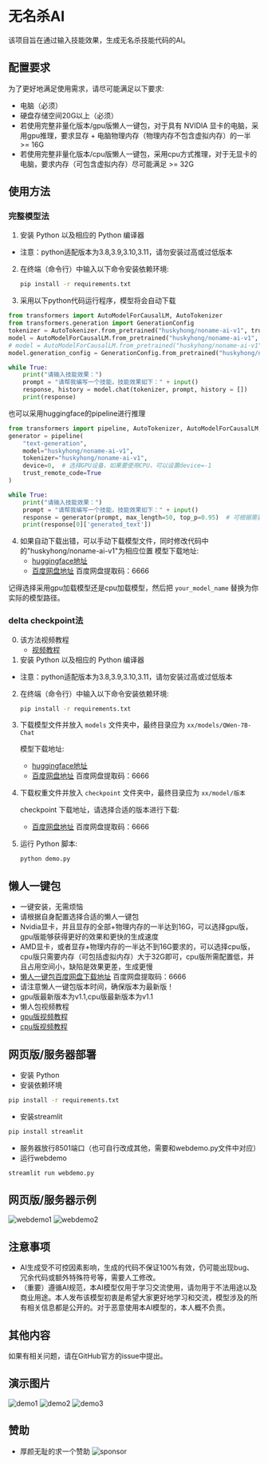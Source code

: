 # 无名杀AI

该项目旨在通过输入技能效果，生成无名杀技能代码的AI。

## 配置要求

为了更好地满足使用需求，请尽可能满足以下要求:

- 电脑（必须）
- 硬盘存储空间20G以上（必须）
- 若使用完整非量化版本/gpu版懒人一键包，对于具有 NVIDIA 显卡的电脑，采用gpu推理，要求显存 + 电脑物理内存（物理内存不包含虚拟内存）的一半 >= 16G
- 若使用完整非量化版本/cpu版懒人一键包，采用cpu方式推理，对于无显卡的电脑，要求内存（可包含虚拟内存）尽可能满足 >= 32G

## 使用方法
### 完整模型法
1. 安装 Python 以及相应的 Python 编译器
  - 注意：python适配版本为3.8,3.9,3.10,3.11，请勿安装过高或过低版本
2. 在终端（命令行）中输入以下命令安装依赖环境:

   ```bash
   pip install -r requirements.txt
   ```
3. 采用以下python代码运行程序，模型将会自动下载
```python
from transformers import AutoModelForCausalLM, AutoTokenizer
from transformers.generation import GenerationConfig
tokenizer = AutoTokenizer.from_pretrained("huskyhong/noname-ai-v1", trust_remote_code=True)
model = AutoModelForCausalLM.from_pretrained("huskyhong/noname-ai-v1", device_map="auto", trust_remote_code=True).eval() # 采用gpu加载模型
# model = AutoModelForCausalLM.from_pretrained("huskyhong/noname-ai-v1", device_map="cpu", trust_remote_code=True).eval() # 采用cpu加载模型
model.generation_config = GenerationConfig.from_pretrained("huskyhong/noname-ai-v1", trust_remote_code=True) # 可指定不同的生成长度、top_p等相关超参

while True:
    print("请输入技能效果：")
    prompt = "请帮我编写一个技能，技能效果如下：" + input()
    response, history = model.chat(tokenizer, prompt, history = [])
    print(response)
```
也可以采用huggingface的pipeline进行推理
```python
from transformers import pipeline, AutoTokenizer, AutoModelForCausalLM, GenerationConfig
generator = pipeline(
    "text-generation",
    model="huskyhong/noname-ai-v1",
    tokenizer="huskyhong/noname-ai-v1",
    device=0,  # 选择GPU设备，如果要使用CPU，可以设置device=-1
    trust_remote_code=True
)

while True:
    print("请输入技能效果：")
    prompt = "请帮我编写一个技能，技能效果如下：" + input()
    response = generator(prompt, max_length=50, top_p=0.95)  # 可根据需要调整生成长度、top_p等超参数
    print(response[0]['generated_text'])
```
4. 如果自动下载出错，可以手动下载模型文件，同时修改代码中的"huskyhong/noname-ai-v1"为相应位置
      模型下载地址:
   - [huggingface地址](https://huggingface.co/huskyhong/noname-ai-v1)
   - [百度网盘地址](https://pan.baidu.com/s/1Ox471XuHF_gJbcPPnSZe7g?pwd=6666) 百度网盘提取码：6666 


记得选择采用gpu加载模型还是cpu加载模型，然后把 `your_model_name` 替换为你实际的模型路径。

### delta checkpoint法
0. 该方法视频教程
   - [视频教程](https://www.bilibili.com/video/BV1j94y1E7qL)
1. 安装 Python 以及相应的 Python 编译器
  - 注意：python适配版本为3.8,3.9,3.10,3.11，请勿安装过高或过低版本
2. 在终端（命令行）中输入以下命令安装依赖环境:

   ```bash
   pip install -r requirements.txt
   ```

3. 下载模型文件并放入 `models` 文件夹中，最终目录应为 `xx/models/QWen-7B-Chat`

   模型下载地址:
   - [huggingface地址](https://huggingface.co/Qwen/Qwen-7B-Chat)
   - [百度网盘地址](https://pan.baidu.com/s/1OrB_dEACkyhp-iOkP2RkJg?pwd=6666) 百度网盘提取码：6666

4. 下载权重文件并放入 `checkpoint` 文件夹中，最终目录应为 `xx/model/版本`

   checkpoint 下载地址，请选择合适的版本进行下载:
   - [百度网盘地址](https://pan.baidu.com/s/1nugDoRroD2I0dX3fcP9umA?pwd=6666) 百度网盘提取码：6666

5. 运行 Python 脚本:

   ```bash
   python demo.py
   ```
## 懒人一键包
- 一键安装，无需烦恼
- 请根据自身配置选择合适的懒人一键包
- Nvidia显卡，并且显存的全部+物理内存的一半达到16G，可以选择gpu版，gpu版能够获得更好的效果和更快的生成速度
- AMD显卡，或者显存+物理内存的一半达不到16G要求的，可以选择cpu版，cpu版只需要内存（可包括虚拟内存）大于32G即可，cpu版所需配置低，并且占用空间小，缺陷是效果更差，生成更慢
- [懒人一键包百度网盘下载地址](https://pan.baidu.com/s/1zIcRZtQv5oIdu7_abie9Vw?pwd=6666) 百度网盘提取码：6666
- 请注意懒人一键包版本时间，确保版本为最新版！
- gpu版最新版本为v1.1,cpu版最新版本为v1.1
- 懒人包视频教程
- [gpu版视频教程](https://www.bilibili.com/video/BV1eN41177KV)
- [cpu版视频教程](https://www.bilibili.com/video/BV1ej41157ns)
## 网页版/服务器部署
   - 安装 Python 
   - 安装依赖环境
   ```bash
   pip install -r requirements.txt
   ```
  - 安装streamlit
   ```bash
   pip install streamlit
   ```
   - 服务器放行8501端口（也可自行改成其他，需要和webdemo.py文件中对应）
   - 运行webdemo
   ```bash
   streamlit run webdemo.py
   ```
   
## 网页版/服务器示例
![webdemo1](./webdemo1.png)
![webdemo2](./webdemo2.png)
## 注意事项

- AI生成受不可控因素影响，生成的代码不保证100%有效，仍可能出现bug、冗余代码或额外特殊符号等，需要人工修改。
- （重要）遵循AI规范，本AI模型仅用于学习交流使用，请勿用于不法用途以及商业用途。本人发布该模型初衷是希望大家更好地学习和交流，模型涉及的所有相关信息都是公开的。对于恶意使用本AI模型的，本人概不负责。

## 其他内容

如果有相关问题，请在GitHub官方的issue中提出。

## 演示图片

![demo1](./demo1.jpg)
![demo2](./demo2.jpg)
![demo3](./demo3.jpg)

## 赞助
- 厚颜无耻的求一个赞助
![sponsor](./sponsor.jpg)
